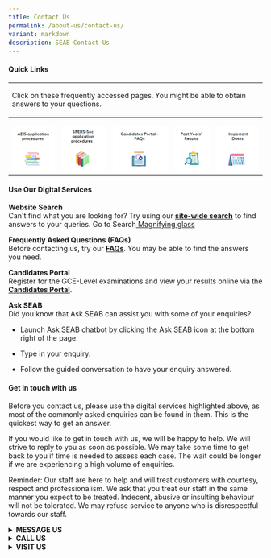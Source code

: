 ```yaml
---
title: Contact Us
permalink: /about-us/contact-us/
variant: markdown
description: SEAB Contact Us
---
```

<h4><strong>Quick Links</strong></h4>
<table style="min-width: 125px">
<colgroup>
<col>
<col>
<col>
<col>
<col>
</colgroup>
<tbody>
<tr>
<td rowspan="1" colspan="5">
<p>Click on these frequently accessed pages. You might be able to obtain
answers to your questions.</p>
</td>
</tr>
<tr>
<th rowspan="1" colspan="1">
<p></p><a class="isomer-image-wrapper" href="/aeis/application-procedures"><img style="width: 100%" height="auto" width="100%" alt="aeis application procedures" src="/images/Contact us/aeis_application_procedures.png"></a>
</th>
<th rowspan="1" colspan="1">
<p></p><a class="isomer-image-wrapper" href="/spers-sec/application-procedures"><img style="width: 100%" height="auto" width="100%" alt="spers-sec application procedures" src="/images/Contact us/spers_sec_application_procedures.png"></a>
</th>
<th rowspan="1" colspan="1">
<p></p><a class="isomer-image-wrapper" href="https://myexams.seab.gov.sg/faq/"><img style="width: 100%" height="auto" width="100%" alt="candidates portal" src="/images/Contact us/candidates_portal_faqs.png"></a>
</th>
<th rowspan="1" colspan="1">
<p></p><a class="isomer-image-wrapper" href="/statements-of-results"><img style="width: 100%" height="auto" width="100%" alt="past years' results" src="/images/Contact us/past_years_results.png"></a>
</th>
<th rowspan="1" colspan="1">
<p></p><a class="isomer-image-wrapper" href="/important-dates-for-candidates"><img style="width: 100%" height="auto" width="100%" alt="important dates" src="/images/Contact us/important_dates.png"></a>
</th>
</tr>
</tbody>
</table>
<h4><strong>Use Our Digital Services</strong></h4>
<p><strong>Website Search</strong> 
<br>Can't find what you are looking for? Try using our&nbsp;<strong><a href="https://staging.d3lmfx40ccc97d.amplifyapp.com/search/?query=syllabus+and+examination" rel="noopener noreferrer nofollow" target="_blank"><u>site-wide search</u></a></strong> to
find answers to your queries. Go to Search<a href=""> Magnifying glass</a></p>
<p><strong>Frequently Asked Questions (FAQs)</strong> 
<br>Before contacting us, try our <strong><a href="https://ask.gov.sg/seab" rel="noopener noreferrer nofollow" target="_blank"><u>FAQs</u></a></strong>.
You may be able to find the answers you need.</p>
<p><strong>Candidates Portal</strong> 
<br>Register for the GCE-Level examinations and view your results online via
the <strong><a href="https://myexams.seab.gov.sg/" rel="noopener noreferrer nofollow" target="_blank"><u>Candidates Portal</u></a></strong>.</p>
<p><strong>Ask SEAB</strong> 
<br>Did you know that Ask SEAB can assist you with some of your enquiries?</p>
<ul data-tight="true" class="tight">
<li>
<p>Launch Ask SEAB chatbot by clicking the Ask SEAB icon at the bottom right
of the page.</p>
</li>
<li>
<p>Type in your enquiry.</p>
</li>
<li>
<p>Follow the guided conversation to have your enquiry answered.</p>
</li>
</ul>
<h4><strong>Get in touch with us</strong></h4>
<p>Before you contact us, please use the digital services highlighted above,
as most of the commonly asked enquiries can be found in them. This is the
quickest way to get an answer.</p>
<p>If you would like to get in touch with us, we will be happy to help. We
will strive to reply to you as soon as possible. We may take some time
to get back to you if time is needed to assess each case. The wait could
be longer if we are experiencing a high volume of enquiries.</p>
<p>Reminder: Our staff are here to help and will treat customers with courtesy,
respect and professionalism. We ask that you treat our staff in the same
manner you expect to be treated. Indecent, abusive or insulting behaviour
will not be tolerated. We may refuse service to anyone who is disrespectful
towards our staff.</p>
<p></p>
<div data-type="detailGroup" class="isomer-accordion isomer-accordion-white">
<details class="isomer-details">
<summary><strong>MESSAGE US</strong>
</summary>
<div data-type="detailsContent" class="isomer-details-content">
<p>To ensure timely attention to your request or issue, please select the
appropriate form for the right team to assist you.</p>
<table style="minWidth: 50px">
<colgroup>
<col>
<col>
</colgroup>
<tbody>
<tr>
<td rowspan="1" colspan="1">
<div class="isomer-image-wrapper">
<img style="width: 70%;" height="auto" width="100%" alt="GCE tech issues" src="/images/Contact us/GCE_tech_issues_logo.jpg">
</div>
<p></p>
</td>
<td rowspan="1" colspan="1">
<p><strong>GCE-Level Examinations: Request for Technical Assistance with Candidates Portal</strong>
</p>
<p>Please use this <a href="https://form.gov.sg/6221cad04dfe5a0013d73387" rel="noopener noreferrer nofollow" target="_blank">form</a> if
you require technical assistance with the Candidates Portal. This includes
difficulties with login, account creation, uploading supporting documents,
updating personal details, amending or verifying subjects, missing fields,
system errors.</p>
</td>
</tr>
<tr>
<td rowspan="1" colspan="1">
<div class="isomer-image-wrapper">
<img style="width: 70%;" height="auto" width="100%" alt="non-national exams tech issues" src="/images/Contact us/Non_National_Exams_tech_issues_logo.jpg">
</div>
</td>
<td rowspan="1" colspan="1">
<p><strong>Tests for Admissions or Placement Exercises: Request for Technical Assistance with Candidates Portal</strong>
</p>
<p>For AEIS, S-AEIS, SPERS-Sec or SPE, please use this <a href="https://form.gov.sg/62b55c05ea9e62001241f1b4" rel="noopener noreferrer nofollow" target="_blank">form</a> if
you require technical assistance with the Candidates Portal. This includes
difficulties with login, account creation, uploading supporting documents,
updating personal details, missing fields, system errors.</p>
</td>
</tr>
<tr>
<td rowspan="1" colspan="1">
<div class="isomer-image-wrapper">
<img style="width: 70%;" height="auto" width="100%" alt="General enquiry" src="/images/Contact us/Gen_Enquiry_logo.jpg">
</div>
</td>
<td rowspan="1" colspan="1">
<p><strong>General Queries</strong>
</p>
<p>For other queries, please use our feedback <a href="https://form.gov.sg/5dc02f345f93b5001904159d" rel="noopener noreferrer nofollow" target="_blank">form</a>.</p>
</td>
</tr>
</tbody>
</table>
</div>
</details>
<details class="isomer-details">
<summary><strong>CALL US</strong>
</summary>
<div data-type="detailsContent" class="isomer-details-content">
<p>Our operating hours:</p>
<ul data-tight="true" class="tight">
<li>
<p>Monday to Friday: 9:00am to 5:00pm</p>
</li>
<li>
<p>We are closed on weekends, eve of Christmas, public holidays and 1 April
2025.</p>
</li>
</ul>
<p>Peak periods are:</p>
<ul data-tight="true" class="tight">
<li>
<p>Mondays</p>
</li>
<li>
<p>11:00am to 2:00pm</p>
</li>
<li>
<p>The working day after our days of closure</p>
</li>
</ul>
<p>You can call us at 6970 6255.</p>
</div>
</details>
<details class="isomer-details">
<summary><strong>VISIT US</strong>
</summary>
<div data-type="detailsContent" class="isomer-details-content">
<p>In-person assistance at SEAB’s Visitor Centre is strictly by appointment
only, and it is for selected services that cannot be completed via email
or call. Please make an appointment via our <a href="https://form.gov.sg/5dc02f345f93b5001904159d" rel="noopener noreferrer nofollow" target="_blank"><u>online form</u></a> at
least 2 business days in advance.</p>
<p>Before confirming your appointment, we will contact you via email or a
call to better understand your needs and assist you where possible. You
may receive a call from us with this number&nbsp;6970 6255.</p>
<p>If an in-person appointment is confirmed, we seek your understanding that
you may experience longer wait times during peak periods.</p>
<p><strong>Locate Us</strong> 
<br>Singapore Examinations and Assessment Board (SEAB)
<br>298 Jalan Bukit Ho Swee
<br>Singapore 169565</p>
<div class="iframe-wrapper">
<iframe style="border:0;" height="450" width="600" allowfullscreen="true" frameborder="0" src="https://www.google.com/maps/embed?pb=!1m18!1m12!1m3!1d3988.8108526269843!2d103.82785487461636!3d1.2876142617734683!2m3!1f0!2f0!3f0!3m2!1i1024!2i768!4f13.1!3m3!1m2!1s0x31da197f71e74c17%3A0x640155d629854ff7!2sSingapore%20Examinations%20and%20Assessment%20Board!5e0!3m2!1sen!2ssg!4v1709517945773!5m2!1sen!2ssg"></iframe>
</div>
<p><strong>Transport to SEAB</strong> 
<br>Directions to SEAB by train, taxi or car, can be found via this <a href="/files/Docs/SEAB BHS/enhanced_guide_to_seab_bhs.pdf" rel="noopener noreferrer nofollow" target="_blank"><u>link</u></a>.
<br>Other public transport options near SEAB are listed below:</p>
<p><strong>Bus Services</strong> 
<br>Alight near Tiong Bahru MRT Station: 5, 16, 16M, 33, 33A, 63, 121, 122,
123, 123M, 195, 195A, 851
<br>Alight along Lower Delta Road, near Beo Crescent: 14, 32, 64, 65, 121,
122
<br>Alight along Zion Road, near Block 2B: 5, 16, 16M, 75, 121, 123, 175,
195, 970</p>
</div>
</details>
</div>
<p></p>